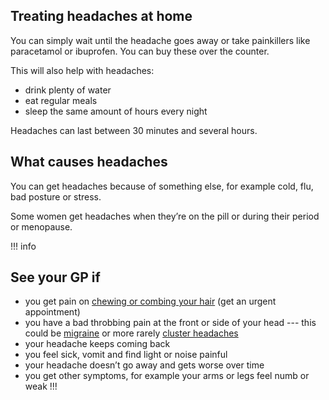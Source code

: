 ## Treating headaches at home

You can simply wait until the headache goes away or take painkillers like
paracetamol or ibuprofen. You can buy these over the counter.

This will also help with headaches:

* drink plenty of water
* eat regular meals
* sleep the same amount of hours every night

Headaches can last between 30 minutes and several hours.

## What causes headaches

You can get headaches because of something else, for example cold, flu,
bad posture or stress.

Some women get headaches when they’re on the pill or during their
period or menopause.

!!! info
## See your GP if

* you get pain on [chewing or combing your hair](http://www.nhs.uk/Conditions/giant-cell-arteritis/Pages/Introduction.aspx) (get an urgent appointment)
* you have a bad throbbing pain at the front or side of your head --- this could be [migraine](http://www.nhs.uk/Conditions/Migraine/Pages/Introduction.aspx) or more rarely [cluster headaches](http://www.nhs.uk/conditions/cluster-headaches/Pages/Introduction.aspx)
* your headache keeps coming back
* you feel sick, vomit and find light or noise painful
* your headache doesn’t go away and gets worse over time
* you get other symptoms, for example your arms or legs feel numb or weak
!!!
